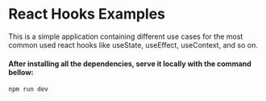# React Hooks Examples

This is a simple application containing different use cases for the most common used react hooks like useState, useEffect, useContext, and so on.

#### After installing all the dependencies, serve it locally with the command bellow:

`npm run dev`
